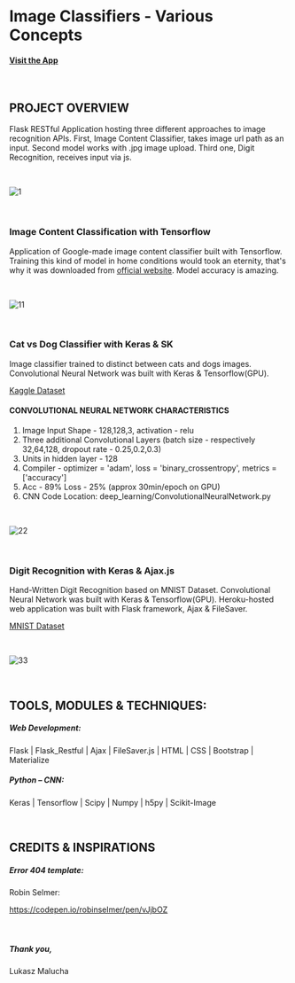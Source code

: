 # Image Classifiers - Various Concepts

#### [Visit the App](https://imageclassifiers.herokuapp.com/)

<br>

## PROJECT OVERVIEW

Flask RESTful Application hosting three different approaches to image recognition APIs. First, Image Content Classifier, takes image url path as an input. Second model works with .jpg image upload. 
Third one, Digit Recognition, receives input via js. 

<br>

![1](https://user-images.githubusercontent.com/26208598/49669682-043e6a00-fa5a-11e8-8fe6-ea8d3846f829.PNG)


<br>


### Image Content Classification with Tensorflow

Application of Google-made image content classifier built with Tensorflow. Training this kind of model in home conditions would took an eternity, that's why it was downloaded from 
[official website](https://www.tensorflow.org/tutorials/images/image_recognition). Model accuracy is amazing.

<br>

![11](https://user-images.githubusercontent.com/26208598/49669686-06082d80-fa5a-11e8-95d5-65dd79adc156.PNG)


<br>


### Cat vs Dog Classifier with Keras & SK

Image classifier trained to distinct between cats and dogs images. Convolutional Neural Network was built with Keras & Tensorflow(GPU).

[Kaggle Dataset](https://www.kaggle.com/c/dogs-vs-cats/data)


#### CONVOLUTIONAL NEURAL NETWORK CHARACTERISTICS

1. Image Input Shape - 128,128,3, activation - relu
2. Three additional Convolutional Layers (batch size - respectively 32,64,128, dropout rate - 0.25,0.2,0.3)
3. Units in hidden layer - 128
4. Compiler - optimizer = 'adam', loss = 'binary_crossentropy', metrics = ['accuracy']
5. Acc - 89% Loss - 25% (approx 30min/epoch on GPU)
6. CNN Code Location: deep_learning/ConvolutionalNeuralNetwork.py

<br>

![22](https://user-images.githubusercontent.com/26208598/49669689-07395a80-fa5a-11e8-8df3-d13eb7c68153.PNG)


<br>


### Digit Recognition with Keras & Ajax.js

Hand-Written Digit Recognition based on MNIST Dataset. Convolutional Neural Network was built with Keras & Tensorflow(GPU). 
Heroku-hosted web application was built with Flask framework, Ajax & FileSaver. 

[MNIST Dataset](http://yann.lecun.com/exdb/mnist/)

<br>

![33](https://user-images.githubusercontent.com/26208598/49669690-09031e00-fa5a-11e8-9d89-1d9e32faefb7.PNG)


<br>



## TOOLS, MODULES & TECHNIQUES:

##### Web Development:
Flask | Flask_Restful | Ajax | FileSaver.js | HTML | CSS | Bootstrap | Materialize

##### Python – CNN:
Keras | Tensorflow | Scipy | Numpy | h5py | Scikit-Image

<br>


## CREDITS & INSPIRATIONS

##### Error 404 template:

Robin Selmer:

https://codepen.io/robinselmer/pen/vJjbOZ<br>
<br>
<br>

##### Thank you,

Lukasz Malucha